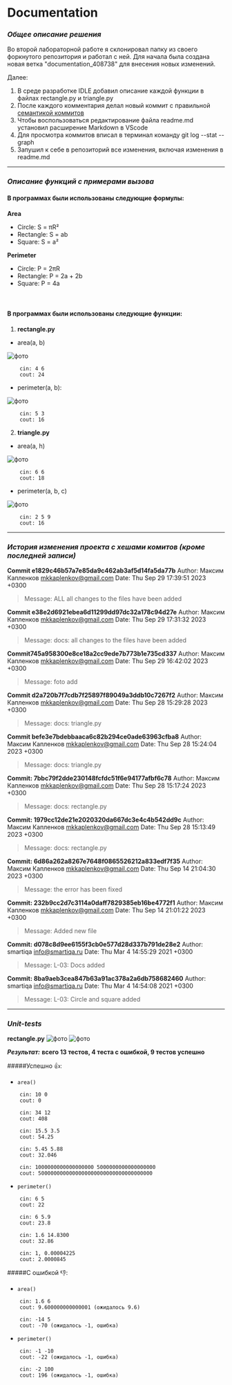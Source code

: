 # Documentation

### ___Общее описание решения___
Во второй лабораторной работе я склонировал папку из своего форкнутого репозитория и работал с ней. Для начала была создана новая ветка "documentation_408738" для внесения новых изменений. 

Далее:
1. В среде разработке IDLE добавил описание каждой функции в файлах rectangle.py и triangle.py
2. После каждого комментария делал новый коммит с правильной [семантикой коммитов](https://gist.github.com/joshbuchea/6f47e86d2510bce28f8e7f42ae84c716)
3. Чтобы воспользоваться редактирование файла readme.md установил расширение Markdown в VScode 
4. Для просмотра коммитов вписал в терминал команду git log --stat --graph
5. Запушил к себе в репозиторий все изменения, включая изменения в readme.md




---
### ___Описание функций с примерами вызова___

#### В программах были использованы следующие формулы:
**Area**
- Circle: S = πR²
- Rectangle: S = ab
- Square: S = a²

**Perimeter**
- Circle: P = 2πR
- Rectangle: P = 2a + 2b
- Square: P = 4a

ㅤ
#### В программах были использованы следующие функции:
1. **rectangle.py**
- area(a, b) 

![фото](img/1.1.png)
``` 
    cin: 4 6
    cout: 24
```


- perimeter(a, b):

![фото](img/1.2.png)
```
    cin: 5 3
    cout: 16
```


2. **triangle.py** 
- area(a, h)

![фото](img/2.1.png)
```
    cin: 6 6
    cout: 18
```


- perimeter(a, b, c)

![фото](img/2.2.png)
```
    cin: 2 5 9
    cout: 16
```




---
### ___История изменения проекта с хешами комитов (кроме последней записи)___

__Сommit e1829c46b57a7e85da9c462ab3af5d14fa5da77b__
Author: Максим Капленков <mkkaplenkov@gmail.com> 
Date:   Thu Sep 29 17:39:51 2023 +0300
>   Message: ALL all changes to the files have been added

__Сommit e38e2d6921ebea6d11299dd97dc32a178c94d27e__
Author: Максим Капленков <mkkaplenkov@gmail.com> 
Date:   Thu Sep 29 17:31:32 2023 +0300
>   Message: docs: all changes to the files have been added

__Сommit745a958300e8ce18a2cc9ede7b773b1e735cd337__
Author: Максим Капленков <mkkaplenkov@gmail.com> 
Date:   Thu Sep 29 16:42:02 2023 +0300
>   Message: foto add

__Сommit d2a720b7f7cdb7f25897f89049a3ddb10c7267f2__
Author: Максим Капленков <mkkaplenkov@gmail.com> 
Date:   Thu Sep 28 15:29:28 2023 +0300
>   Message: docs: triangle.py <perimeter>


__Сommit befe3e7bdebbaaca6c82b294ce0ade63963cfba8__
Author: Максим Капленков <mkkaplenkov@gmail.com> 
Date:   Thu Sep 28 15:24:04 2023 +0300
>   Message: docs: triangle.py <area>


__Сommit: 7bbc79f2dde230148fcfdc51f6e94177afbf6c78__
Author: Максим Капленков <mkkaplenkov@gmail.com>
Date:   Thu Sep 28 15:17:24 2023 +0300
>   Message: docs: rectangle.py <perimeter>


__Сommit: 1979cc12de21e2020320da667dc3e4c4b542dd9c__
Author: Максим Капленков <mkkaplenkov@gmail.com>
Date:   Thu Sep 28 15:13:49 2023 +0300
>   Message: docs: rectangle.py <area>

__Сommit: 6d86a262a8267e7648f0865526212a833edf7f35__
Author: Максим Капленков <mkkaplenkov@gmail.com>
Date:   Thu Sep 14 21:04:30 2023 +0300
>   Message: the error has been fixed


__Сommit: 232b9cc2d7c3114a0daff7829385eb16be4772f1__
Author: Максим Капленков <mkkaplenkov@gmail.com>
Date:   Thu Sep 14 21:01:22 2023 +0300
>   Message: Added new file


__Сommit: d078c8d9ee6155f3cb0e577d28d337b791de28e2__
Author: smartiqa <info@smartiqa.ru>
Date:   Thu Mar 4 14:55:29 2021 +0300
>   Message: L-03: Docs added


__Сommit: 8ba9aeb3cea847b63a91ac378a2a6db758682460__
Author: smartiqa <info@smartiqa.ru>
Date:   Thu Mar 4 14:54:08 2021 +0300
>   Message: L-03: Circle and square added



---
### ___Unit-tests___

**rectangle.py**
![фото](img/rectangle_test_1.png)
![фото](img/rectangle_test_2.png)

***Результат:***
____всего 13 тестов, 4 теста с ошибкой, 9 тестов успешно____

#####Успешно :+1::
- `area()`
``` 
    cin: 10 0
    cout: 0
```
``` 
    cin: 34 12
    cout: 408
```
``` 
    cin: 15.5 3.5
    cout: 54.25
```
``` 
    cin: 5.45 5.88
    cout: 32.046
```
``` 
    cin: 1000000000000000000 5000000000000000000
    cout: 5000000000000000000000000000000000000
```

- `perimeter()`
``` 
    cin: 6 5
    cout: 22
```
``` 
    cin: 6 5.9
    cout: 23.8
```
``` 
    cin: 1.6 14.8300
    cout: 32.86
```
``` 
    cin: 1, 0.00004225
    cout: 2.0000845
```


#####С ошибкой :-1::
- `area()`
``` 
    cin: 1.6 6
    cout: 9.600000000000001 (ожидалось 9.6)
```
``` 
    cin: -14 5
    cout: -70 (ожидалось -1, ошибка)
```

- `perimeter()`
``` 
    cin: -1 -10
    cout: -22 (ожидалось -1, ошибка)
```
``` 
    cin: -2 100
    cout: 196 (ожидалось -1, ошибка)
```


